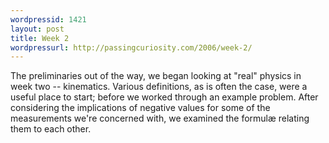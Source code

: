 ```yaml
---
wordpressid: 1421
layout: post
title: Week 2
wordpressurl: http://passingcuriosity.com/2006/week-2/
---
```

The preliminaries out of the way, we began looking at "real" physics in week two -- kinematics. Various definitions, as is often the case, were a useful place to start; before we worked through an example problem. After considering the implications of negative values for some of the measurements we're concerned with, we examined the formul&aelig; relating them to each other.

